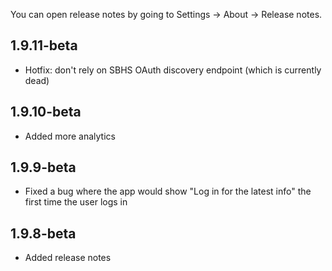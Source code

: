 You can open release notes by going to Settings -> About -> Release notes.

## 1.9.11-beta

- Hotfix: don't rely on SBHS OAuth discovery endpoint (which is currently dead)

## 1.9.10-beta

- Added more analytics

## 1.9.9-beta

- Fixed a bug where the app would show "Log in for the latest info" the first time the user logs in

## 1.9.8-beta

- Added release notes
